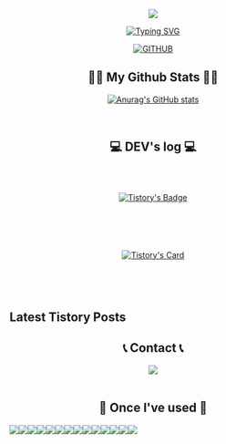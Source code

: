 <p align='center'>
    <img src="https://capsule-render.vercel.app/api?type=waving&color=auto&height=300&section=header&text=Welcome💻&fontSize=70&animation=fadeIn&fontAlignY=38&desc=&descAlignY=51&descAlign=62"/>
</p>

<div align="center">

[![Typing SVG](https://readme-typing-svg.herokuapp.com/?color=72C4BF&lines=Hello+World🌎🤖&font=Montserrat&size=30)](https://git.io/typing-svg)
</div>

<div align="center">
    
[![GITHUB](https://hits.seeyoufarm.com/api/count/incr/badge.svg?url=https%3A%2F%2Fgithub.com%2Fjiholee0&count_bg=%23F29494&title_bg=%232F2E2E&icon=github.svg&icon_color=%23FFFFFF&title=GITHUB&edge_flat=false)](https://github.com/YirangKim/)
</div>

<!-- <p align='center'> ☁️ SNS list ☁️</p>
<p align='center'>
    <a href="https://www.google.co.kr/" target="_blank">
        <img src="https://img.shields.io/badge/JANUARY%20-%234FC08D.svg?style=flat-square&logo=JANUARY&logoColor=white"/>
    </a>

   <a href="https://www.google.co.kr/" target="_blank">
        <img src="https://img.shields.io/badge/FEBRUARY%20-%234FC08D.svg?style=flat-square&logo=FEBRUARY&logoColor=white"/>
    </a>
    
  <a href="https://github.com/kyechan99/capsule-render/labels/Idea">
    <img src="https://img.shields.io/badge/IDEA%20ISSUE%20-%23F7DF1E.svg?&style=for-the-badge&&logoColor=white"/>
  </a>
  <a href="#demo">
    <img src="https://img.shields.io/badge/DEMO%20-%234FC08D.svg?&style=for-the-badge&&logoColor=white"/>
  </a>
  <a href="https://capsule-render.vercel.app/">
    <img src="https://img.shields.io/badge/Generator%20-%235c86fa.svg?&style=for-the-badge&&logoColor=white"/>
  </a>
</p>  -->

<h2 align="center">👩‍💻 My Github Stats 👩‍💻</h2>

<div align="center">
    
[![Anurag's GitHub stats](https://github-readme-stats.vercel.app/api?username=YirangKim)](https://github.com/YirangKim/github-readme-stats)
</div><br>

<h2 align="center">💻 DEV's log 💻</h2>
<div align="center">
<div style="display:flex; flex-direction:column;">
<p align='center'>

[![Tistory's Badge](https://github-readme-tistory-card.vercel.app/api/badge?name=Tstory&theme=dark)](https://rangyi.tistory.com/)
</p>
<p align='center'>

[![Tistory's Card](https://github-readme-tistory-card.vercel.app/api?name=rangyi&theme=default)](https://rangyi.tistory.com/)
</p>

<!-- [![Tistory's Card](https://github-readme-tistory-card.vercel.app/api?name=rangyi&postId=33&theme=default)](https://rangyi.tistory.com/) -->
</div>
</div><br>

## Latest Tistory Posts

<!-- 이 섹션은 GitHub Actions에 의해 자동으로 업데이트 됩니다 -->

<h2 align="center">📞 Contact 📞</h2>
<div align="center">
    <a href="mailto:olrang.2@gmail.com">
        <img src="https://img.shields.io/badge/Gmail-EA4335?style=for-the-badge&logo=Gmail&logoColor=white"> 
    </a>
</div><br>

<div align="center">
    
<h2 align="center">🔨 Once I've used 🔨</h2>

<div style="display:flex; flex-direction:row;">
    <img src="https://img.shields.io/badge/Java-007396?style=for-the-badge&logo=Java&logoColor=white"> 
    <img src="https://img.shields.io/badge/Spring Boot-6DB33F?style=for-the-badge&logo=spring boot&logoColor=white"> 
    <!--<img src="https://img.shields.io/badge/Gradle-02303A?style=for-the-badge&logo=gradle&logoColor=white">
    <!--<img src="https://img.shields.io/badge/oracle-F80000?style=for-the-badge&logo=oracle&logoColor=white"> --> 
    <img src="https://img.shields.io/badge/mysql-4479A1?style=for-the-badge&logo=mysql&logoColor=white"> 
        <img src="https://img.shields.io/badge/mariadb-162d4a?style=for-the-badge&logo=mariadb&logoColor=white"> 
    <br>
        <img src="https://img.shields.io/badge/vue-30bf92?style=for-the-badge&logo=vue&logoColor=white"> 
        <img src="https://img.shields.io/badge/react-65e2f0?style=for-the-badge&logo=react&logoColor=black"> 
   <br>
    <img src="https://img.shields.io/badge/firebase-FFCA28?style=for-the-badge&logo=firebase&logoColor=white">
    <!-- <img src="https://img.shields.io/badge/linux-FCC624?style=for-the-badge&logo=linux&logoColor=black"> -->
    <img src="https://img.shields.io/badge/apache tomcat-F8DC75?style=for-the-badge&logo=apachetomcat&logoColor=black">
    <img src="https://img.shields.io/badge/Amazon AWS-232F3E?style=for-the-badge&logo=amazon aws&logoColor=white"> 
    <img src="https://img.shields.io/badge/Amazon EC2-FF9900?style=for-the-badge&logo=amazon ec2&logoColor=white"> 
    <!-- <img src="https://img.shields.io/badge/Amazon RDS-527FFF?style=for-the-badge&logo=amazon rds&logoColor=white"> -->
    <br>
    <img src="https://img.shields.io/badge/html5-E34F26?style=flat-square&logo=html5&logoColor=white"> 
    <img src="https://img.shields.io/badge/css-1572B6?style=flat-square&logo=css3&logoColor=white"> 
    <img src="https://img.shields.io/badge/javascript-F7DF1E?style=flat-square&logo=javascript&logoColor=black"> 
    <!-- <img src="https://img.shields.io/badge/Backbone.js-0071B5?style=flat-square&logo=backbone.js&logoColor=black"> -->
    <img src="https://img.shields.io/badge/bootstrap-7952B3?style=flat-square&logo=bootstrap&logoColor=white">
    <br>
    <!-- <img src="https://img.shields.io/badge/Kotlin-7F52FF?style=flat-square&logo=kotlin&logoColor=white"> -->
    <!-- <img src="https://img.shields.io/badge/Andoid Studio-3DDC84?style=flat-square&logo=android studio&logoColor=white"> -->
    <!-- <img src="https://img.shields.io/badge/python-3776AB?style=flat-square&logo=python&logoColor=white"> -->
    <!-- <img src="https://img.shields.io/badge/OpenCV-5C3EE8?style=flat-square&logo=opencv&logoColor=white"> -->
    <br>
</div><br>
</div>
</div>

